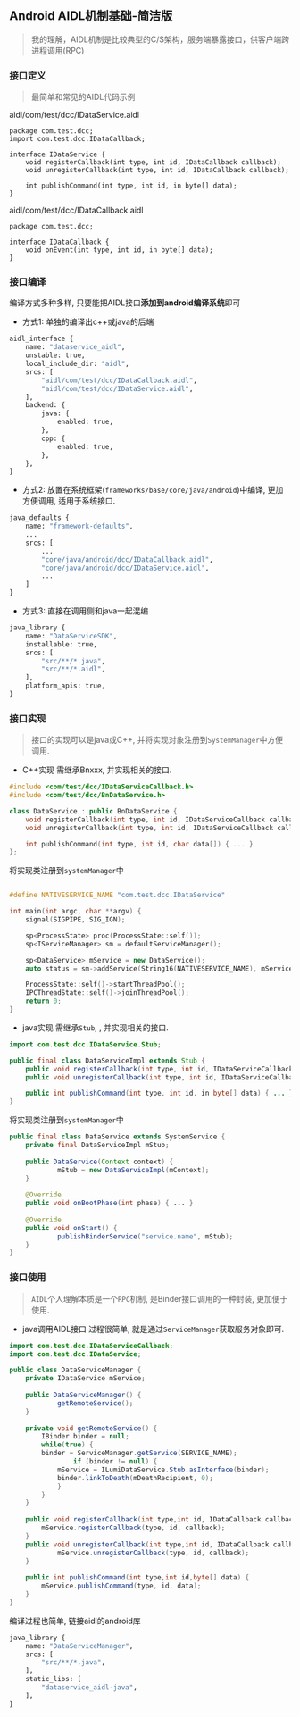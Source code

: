 
## Android AIDL机制基础-简洁版
>我的理解，AIDL机制是比较典型的C/S架构，服务端暴露接口，供客户端跨进程调用(RPC)
### 接口定义
>最简单和常见的AIDL代码示例

aidl/com/test/dcc/IDataService.aidl
```aidl
package com.test.dcc;
import com.test.dcc.IDataCallback;

interface IDataService {
    void registerCallback(int type, int id, IDataCallback callback);
    void unregisterCallback(int type, int id, IDataCallback callback);

    int publishCommand(int type, int id, in byte[] data);
}
```
aidl/com/test/dcc/IDataCallback.aidl
```aidl
package com.test.dcc;

interface IDataCallback {
    void onEvent(int type, int id, in byte[] data);
}
```

### 接口编译
编译方式多种多样, 只要能把AIDL接口**添加到android编译系统**即可
+ 方式1: 单独的编译出c++或java的后端
```mk
aidl_interface {
    name: "dataservice_aidl",
    unstable: true,
    local_include_dir: "aidl",
    srcs: [
        "aidl/com/test/dcc/IDataCallback.aidl",
        "aidl/com/test/dcc/IDataService.aidl",
    ],
    backend: {
        java: {
            enabled: true,
        },
        cpp: {
            enabled: true,
        },
    },
}
```

+ 方式2: 放置在系统框架(`frameworks/base/core/java/android`)中编译, 更加方便调用, 适用于系统接口.
```mk
java_defaults {
	name: "framework-defaults",
	...
	srcs: [
		...
		"core/java/android/dcc/IDataCallback.aidl",
		"core/java/android/dcc/IDataService.aidl",
		...
	]
}
```

+ 方式3: 直接在调用侧和java一起混编
```mk
java_library {
    name: "DataServiceSDK",
    installable: true,
    srcs: [
        "src/**/*.java",
        "src/**/*.aidl",
    ],
    platform_apis: true,
}
```

### 接口实现
>接口的实现可以是java或C++, 并将实现对象注册到`SystemManager`中方便调用.

+ C++实现
需继承Bnxxx, 并实现相关的接口.
```c++
#include <com/test/dcc/IDataServiceCallback.h>
#include <com/test/dcc/BnDataService.h>

class DataService : public BnDataService {
    void registerCallback(int type, int id, IDataServiceCallback callback) { ... }
    void unregisterCallback(int type, int id, IDataServiceCallback callback) { ... }

    int publishCommand(int type, int id, char data[]) { ... }
};
```

将实现类注册到`systemManager`中
```c++

#define NATIVESERVICE_NAME "com.test.dcc.IDataService"

int main(int argc, char **argv) {
    signal(SIGPIPE, SIG_IGN);

    sp<ProcessState> proc(ProcessState::self());
    sp<IServiceManager> sm = defaultServiceManager();

    sp<DataService> mService = new DataService();
    auto status = sm->addService(String16(NATIVESERVICE_NAME), mService, false);

    ProcessState::self()->startThreadPool();
    IPCThreadState::self()->joinThreadPool();
    return 0;
}
```

+ java实现
需继承`Stub`, , 并实现相关的接口.
```java
import com.test.dcc.IDataService.Stub;

public final class DataServiceImpl extends Stub {
    public void registerCallback(int type, int id, IDataServiceCallback callback) { ... }
    public void unregisterCallback(int type, int id, IDataServiceCallback callback) { ... }

    public int publishCommand(int type, int id, in byte[] data) { ... }
}
```
将实现类注册到`systemManager`中
```java
public final class DataService extends SystemService {
	private final DataServiceImpl mStub;
	
	public DataService(Context context) {
            mStub = new DataServiceImpl(mContext);
	}
	
	@Override
	public void onBootPhase(int phase) { ... }
	
	@Override
	public void onStart() {
            publishBinderService("service.name", mStub);
	}
}
```

### 接口使用
>`AIDL`个人理解本质是一个`RPC`机制, 是Binder接口调用的一种封装, 更加便于使用.

+ java调用AIDL接口
过程很简单, 就是通过`ServiceManager`获取服务对象即可.
```java
import com.test.dcc.IDataServiceCallback;
import com.test.dcc.IDataService;

public class DataServiceManager {
	private IDataService mService;
	
	public DataServiceManager() {
            getRemoteService();
	}
	
	private void getRemoteService() {
	    IBinder binder = null;
	    while(true) {
		binder = ServiceManager.getService(SERVICE_NAME);
	            if (binder != null) {
		    mService = ILumiDataService.Stub.asInterface(binder);
		    binder.linkToDeath(mDeathRecipient, 0);
	    	}
	    }
	}
	
	public void registerCallback(int type,int id, IDataCallback callback) {
	    mService.registerCallback(type, id, callback);
	}
	public void unregisterCallback(int type,int id, IDataCallback callback) {
            mService.unregisterCallback(type, id, callback);
	}
	
	public int publishCommand(int type,int id,byte[] data) {
	    mService.publishCommand(type, id, data);
	}
}
```
编译过程也简单, 链接aidl的android库
```mk
java_library {
    name: "DataServiceManager",
    srcs: [
        "src/**/*.java",
    ],
    static_libs: [
        "dataservice_aidl-java",
    ],
}
```
